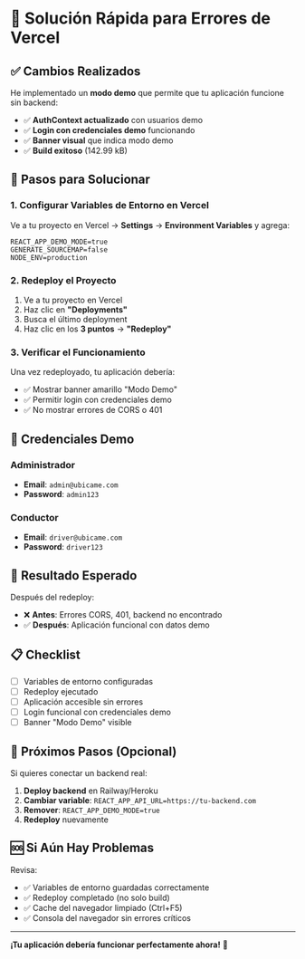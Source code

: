 # 🚀 Solución Rápida para Errores de Vercel

## ✅ Cambios Realizados

He implementado un **modo demo** que permite que tu aplicación funcione sin backend:

- ✅ **AuthContext actualizado** con usuarios demo
- ✅ **Login con credenciales demo** funcionando
- ✅ **Banner visual** que indica modo demo
- ✅ **Build exitoso** (142.99 kB)

## 🔧 Pasos para Solucionar

### 1. Configurar Variables de Entorno en Vercel

Ve a tu proyecto en Vercel → **Settings** → **Environment Variables** y agrega:

```
REACT_APP_DEMO_MODE=true
GENERATE_SOURCEMAP=false
NODE_ENV=production
```

### 2. Redeploy el Proyecto

1. Ve a tu proyecto en Vercel
2. Haz clic en **"Deployments"**
3. Busca el último deployment
4. Haz clic en los **3 puntos** → **"Redeploy"**

### 3. Verificar el Funcionamiento

Una vez redeployado, tu aplicación debería:
- ✅ Mostrar banner amarillo "Modo Demo"
- ✅ Permitir login con credenciales demo
- ✅ No mostrar errores de CORS o 401

## 🔑 Credenciales Demo

### Administrador
- **Email**: `admin@ubicame.com`
- **Password**: `admin123`

### Conductor
- **Email**: `driver@ubicame.com`
- **Password**: `driver123`

## 🎯 Resultado Esperado

Después del redeploy:
- ❌ **Antes**: Errores CORS, 401, backend no encontrado
- ✅ **Después**: Aplicación funcional con datos demo

## 📋 Checklist

- [ ] Variables de entorno configuradas
- [ ] Redeploy ejecutado
- [ ] Aplicación accesible sin errores
- [ ] Login funcional con credenciales demo
- [ ] Banner "Modo Demo" visible

## 🔄 Próximos Pasos (Opcional)

Si quieres conectar un backend real:

1. **Deploy backend** en Railway/Heroku
2. **Cambiar variable**: `REACT_APP_API_URL=https://tu-backend.com`
3. **Remover**: `REACT_APP_DEMO_MODE=true`
4. **Redeploy** nuevamente

## 🆘 Si Aún Hay Problemas

Revisa:
- ✅ Variables de entorno guardadas correctamente
- ✅ Redeploy completado (no solo build)
- ✅ Cache del navegador limpiado (Ctrl+F5)
- ✅ Consola del navegador sin errores críticos

---

**¡Tu aplicación debería funcionar perfectamente ahora!** 🎉 